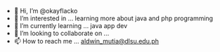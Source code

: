 - 👋 Hi, I’m @okayflacko
- 👀 I’m interested in ... learning more about java and php programming
- 🌱 I’m currently learning ... java app dev
- 💞️ I’m looking to collaborate on ...
- 📫 How to reach me ... aldwin_mutia@dlsu.edu.ph

<!---
okayflacko/okayflacko is a ✨ special ✨ repository because its `README.md` (this file) appears on your GitHub profile.
You can click the Preview link to take a look at your changes.
--->
